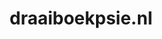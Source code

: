 ---
layout: post
title:  "draaiboekpsie.nl"
internal_url:  "/dutchgov/draaiboekpsie.nl.html"
subdomains_count: 2
all_subdomains_count: 2
urls_count: 2
ssl_rank: 0
http_rank: 65
url_link: /data/draaiboekpsie.nl/urls.txt
all_subdomains_link: /data/draaiboekpsie.nl/all_subdomains.txt
subdomains_link: /data/draaiboekpsie.nl/subdomains.txt
categories: dutchgov
---